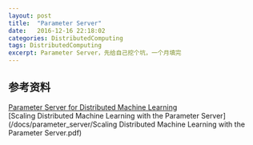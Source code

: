 ```yaml
---
layout: post
title:  "Parameter Server"
date:   2016-12-16 22:18:02
categories: DistributedComputing
tags: DistributedComputing
excerpt: Parameter Server，先给自己挖个坑，一个月填完
---
```


## 参考资料
[Parameter Server for Distributed Machine Learning](/docs/parameter_server/ps.pdf)  
[Scaling Distributed Machine Learning with the Parameter Server](/docs/parameter_server/Scaling Distributed Machine Learning with the Parameter Server.pdf)